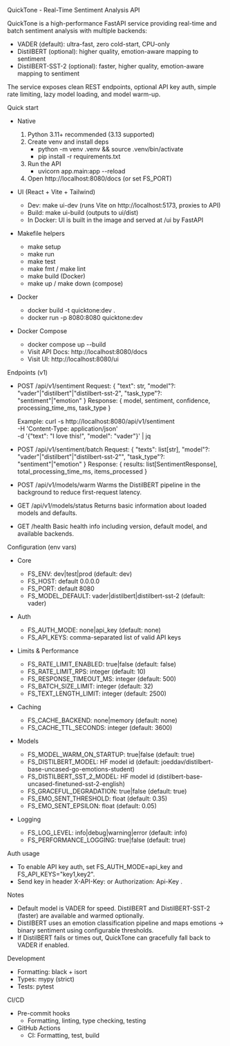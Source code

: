 QuickTone - Real-Time Sentiment Analysis API

QuickTone is a high-performance FastAPI service providing real-time and batch sentiment analysis with multiple backends:
- VADER (default): ultra-fast, zero cold-start, CPU-only
- DistilBERT (optional): higher quality, emotion-aware mapping to sentiment
- DistilBERT-SST-2 (optional): faster, higher quality, emotion-aware mapping to sentiment

The service exposes clean REST endpoints, optional API key auth, simple rate limiting, lazy model loading, and model warm-up.

Quick start
- Native
  1) Python 3.11+ recommended (3.13 supported)
  2) Create venv and install deps
     - python -m venv .venv && source .venv/bin/activate
     - pip install -r requirements.txt
  3) Run the API
     - uvicorn app.main:app --reload
  4) Open http://localhost:8080/docs (or set FS_PORT)

- UI (React + Vite + Tailwind)
  - Dev: make ui-dev (runs Vite on http://localhost:5173, proxies to API)
  - Build: make ui-build (outputs to ui/dist)
  - In Docker: UI is built in the image and served at /ui by FastAPI

- Makefile helpers
  - make setup
  - make run
  - make test
  - make fmt / make lint
  - make build (Docker)
  - make up / make down (compose)

- Docker
  - docker build -t quicktone:dev .
  - docker run -p 8080:8080 quicktone:dev

- Docker Compose
  - docker compose up --build
  - Visit API Docs: http://localhost:8080/docs
  - Visit UI: http://localhost:8080/ui

Endpoints (v1)
- POST /api/v1/sentiment
  Request: { "text": str, "model"?: "vader"|"distilbert"|"distilbert-sst-2", "task_type"?: "sentiment"|"emotion" }
  Response: { model, sentiment, confidence, processing_time_ms, task_type }

  Example:
  curl -s http://localhost:8080/api/v1/sentiment \
    -H 'Content-Type: application/json' \
    -d '{"text": "I love this!", "model": "vader"}' | jq

- POST /api/v1/sentiment/batch
  Request: { "texts": list[str], "model"?: "vader"|"distilbert"|"distilbert-sst-2"", "task_type"?: "sentiment"|"emotion" }
  Response: { results: list[SentimentResponse], total_processing_time_ms, items_processed }

- POST /api/v1/models/warm
  Warms the DistilBERT pipeline in the background to reduce first-request latency.

- GET /api/v1/models/status
  Returns basic information about loaded models and defaults.

- GET /health
  Basic health info including version, default model, and available backends.

Configuration (env vars)
- Core
  - FS_ENV: dev|test|prod (default: dev)
  - FS_HOST: default 0.0.0.0
  - FS_PORT: default 8080
  - FS_MODEL_DEFAULT: vader|distilbert|distilbert-sst-2 (default: vader)

- Auth
  - FS_AUTH_MODE: none|api_key (default: none)
  - FS_API_KEYS: comma-separated list of valid API keys

- Limits & Performance
  - FS_RATE_LIMIT_ENABLED: true|false (default: false)
  - FS_RATE_LIMIT_RPS: integer (default: 10)
  - FS_RESPONSE_TIMEOUT_MS: integer (default: 500)
  - FS_BATCH_SIZE_LIMIT: integer (default: 32)
  - FS_TEXT_LENGTH_LIMIT: integer (default: 2500)

- Caching
  - FS_CACHE_BACKEND: none|memory (default: none)
  - FS_CACHE_TTL_SECONDS: integer (default: 3600)

- Models
  - FS_MODEL_WARM_ON_STARTUP: true|false (default: true)
  - FS_DISTILBERT_MODEL: HF model id (default: joeddav/distilbert-base-uncased-go-emotions-student)
  - FS_DISTILBERT_SST_2_MODEL: HF model id (distilbert-base-uncased-finetuned-sst-2-english)
  - FS_GRACEFUL_DEGRADATION: true|false (default: true)
  - FS_EMO_SENT_THRESHOLD: float (default: 0.35)
  - FS_EMO_SENT_EPSILON: float (default: 0.05)

- Logging
  - FS_LOG_LEVEL: info|debug|warning|error (default: info)
  - FS_PERFORMANCE_LOGGING: true|false (default: true)

Auth usage
- To enable API key auth, set FS_AUTH_MODE=api_key and FS_API_KEYS="key1,key2".
- Send key in header X-API-Key: <key> or Authorization: Api-Key <key>.

Notes
- Default model is VADER for speed. DistilBERT and DistilBERT-SST-2 (faster) are available and warmed optionally.
- DistilBERT uses an emotion classification pipeline and maps emotions → binary sentiment using configurable thresholds.
- If DistilBERT fails or times out, QuickTone can gracefully fall back to VADER if enabled.

Development
- Formatting: black + isort
- Types: mypy (strict)
- Tests: pytest

CI/CD
- Pre-commit hooks 
  - Formatting, linting, type checking, testing
- GitHub Actions 
  - CI: Formatting, test, build
